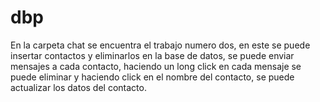 # dbp

En la carpeta chat se encuentra el trabajo numero dos, en este se puede insertar contactos y eliminarlos en la base de datos, se puede enviar mensajes a cada contacto, haciendo un long click en cada mensaje se puede eliminar y haciendo click en el nombre del contacto, se puede actualizar los datos del contacto.
